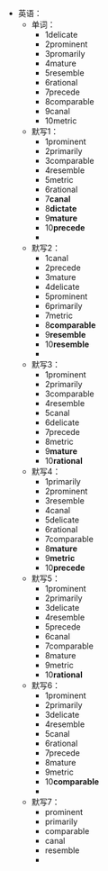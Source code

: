 - 英语：
	- 单词：
		- 1delicate
		- 2prominent
		- 3promarily
		- 4mature
		- 5resemble
		- 6rational
		- 7precede
		- 8comparable
		- 9canal
		- 10metric
	- 默写1：
		- 1prominent
		- 2primarily
		- 3comparable
		- 4resemble
		- 5metric
		- 6rational
		- 7**canal**
		- 8**dictate**
		- 9**mature**
		- 10**precede**
		-
	- 默写2：
		- 1canal
		- 2precede
		- 3mature
		- 4delicate
		- 5prominent
		- 6primarily
		- 7metric
		- 8**comparable**
		- 9**resemble**
		- 10**resemble**
		-
	- 默写3：
		- 1prominent
		- 2primarily
		- 3comparable
		- 4resemble
		- 5canal
		- 6delicate
		- 7precede
		- 8metric
		- 9**mature**
		- 10**rational**
	- 默写4：
		- 1primarily
		- 2prominent
		- 3resemble
		- 4canal
		- 5delicate
		- 6rational
		- 7comparable
		- 8**mature**
		- 9**metric**
		- 10**precede**
	- 默写5：
		- 1prominent
		- 2primarily
		- 3delicate
		- 4resemble
		- 5precede
		- 6canal
		- 7comparable
		- 8mature
		- 9metric
		- 10**rational**
	- 默写6：
		- 1prominent
		- 2primarily
		- 3delicate
		- 4resemble
		- 5canal
		- 6rational
		- 7precede
		- 8mature
		- 9metric
		- 10**comparable**
		-
	- 默写7：
		- prominent
		- primarily
		- comparable
		- canal
		- resemble
		-